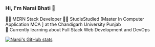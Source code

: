

### Hi, I'm Narsi Bhati 👋

👨‍💻 MERN Stack Developer 
👨‍🎓 StudisStudied [Master In Computer Application MCA ] at the Chandigarh University Punjab <br/> 
🌱 Currently learning about Full Stack Web Development and DevOps <br/>

[![Narsi's GitHub stats](https://github-readme-stats.vercel.app/api?username=NarsiBhatii)]()
